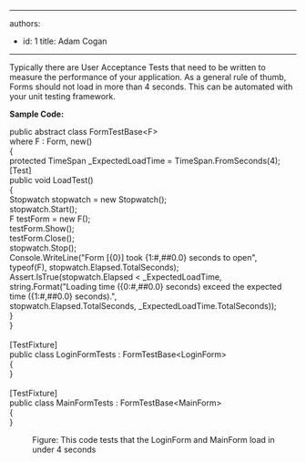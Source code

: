 

---
authors:
  - id: 1
    title: Adam Cogan
---




<span class='intro'> ​Typically there are User Acceptance Tests that need to be written to measure the performance of your application. As a general rule of thumb, Forms should not load in more than 4 seconds. This can be automated with your unit testing framework.<br> </span>

<p><b>​Sample Code&#58;</b></p><p class="ssw15-rteElement-CodeArea"> public abstract class FormTestBase&lt;F&gt;<br> where F &#58; Form, new()<br> &#123;<br> protected TimeSpan _ExpectedLoadTime = TimeSpan.FromSeconds(4);<br> [Test]<br> public void LoadTest()<br> &#123;<br> Stopwatch stopwatch = new Stopwatch();<br> stopwatch.Start();<br> F testForm = new F();<br> testForm.Show();<br> testForm.Close();<br> stopwatch.Stop();<br> Console.WriteLine(&quot;Form [&#123;0&#125;] took &#123;1&#58;#,##0.0&#125; seconds to open&quot;, typeof(F), stopwatch.Elapsed.TotalSeconds);<br> Assert.IsTrue(stopwatch.Elapsed &lt; _ExpectedLoadTime, <br> string.Format(&quot;Loading time (&#123;0&#58;#,##0.0&#125; seconds) exceed the expected time (&#123;1&#58;#,##0.0&#125; seconds).&quot;, <br> stopwatch.Elapsed.TotalSeconds, _ExpectedLoadTime.TotalSeconds));<br> &#125;<br> &#125;<br> <br> [TestFixture]<br> public class LoginFormTests &#58; FormTestBase&lt;LoginForm&gt;<br> &#123;<br> &#125;<br><br> [TestFixture]<br> public class MainFormTests &#58; FormTestBase&lt;MainForm&gt;<br> &#123;<br> &#125;</p><dd class="ssw15-rteElement-FigureNormal">​Figure&#58; This code tests that the LoginForm and MainForm load in under 4 seconds​<br></dd>


